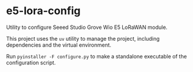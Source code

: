 # e5-lora-config
Utility to configure Seeed Studio Grove Wio E5 LoRaWAN module.

This project uses the `uv` utility to manage the project, including dependencies
and the virtual environment.

Run `pyinstaller -F configure.py` to make a standalone executable of the
configuration script.

